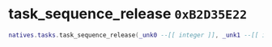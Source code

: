 # task_sequence_release `0xB2D35E22`

```lua
natives.tasks.task_sequence_release(_unk0 --[[ integer ]], _unk1 --[[ integer ]])
```